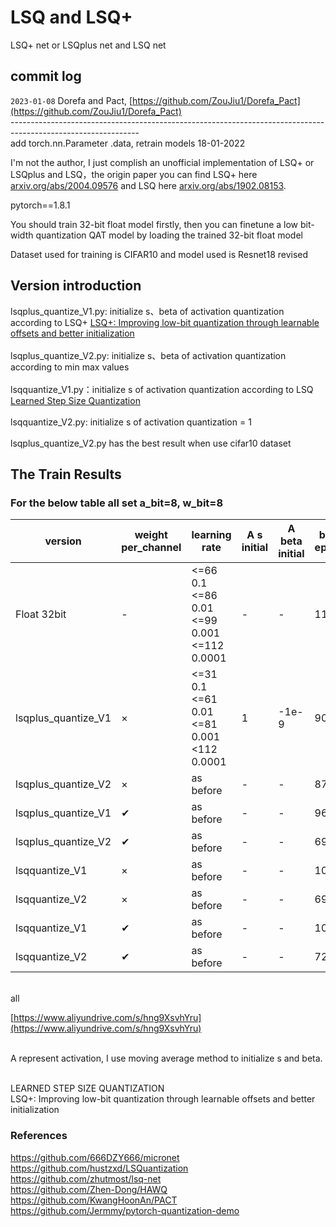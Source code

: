 # LSQ and LSQ+<br>
LSQ+ net or LSQplus net and LSQ net <br>

## commit log<br>
`
2023-01-08
`
Dorefa and Pact, [https://github.com/ZouJiu1/Dorefa_Pact](https://github.com/ZouJiu1/Dorefa_Pact)<br>
--------------------------------------------------------------------------------------------------------------<br>
add torch.nn.Parameter .data, retrain models 18-01-2022<br>

I'm not the author, I just complish an unofficial implementation of LSQ+ or LSQplus and LSQ，the origin paper you can find LSQ+ here [arxiv.org/abs/2004.09576](https://arxiv.org/abs/2004.09576) and LSQ here [arxiv.org/abs/1902.08153](https://arxiv.org/abs/1902.08153).<br>

pytorch==1.8.1<br>

You should train 32-bit float model firstly, then you can finetune a low bit-width quantization QAT model by loading the trained 32-bit float model<br>

Dataset used for training is CIFAR10 and model used is Resnet18 revised<br>

## Version introduction
lsqplus_quantize_V1.py: initialize s、beta of activation quantization according to LSQ+ [LSQ+: Improving low-bit quantization through learnable offsets and better initialization](https://arxiv.org/abs/2004.09576)<br><br>
lsqplus_quantize_V2.py: initialize s、beta of activation quantization according to min max values<br><br>
lsqquantize_V1.py：initialize s of activation quantization according to LSQ [Learned Step Size Quantization](https://arxiv.org/abs/1902.08153)<br><br>
lsqquantize_V2.py: initialize s of activation quantization = 1<br><br>
lsqplus_quantize_V2.py has the best result when use cifar10 dataset<br>

## The Train Results 
### For the below table all set a_bit=8, w_bit=8
| version | weight per_channel | learning rate | A s initial | A beta initial | best epoch | Accuracy | models
| ------ | --------- | ------ | ------ | ------ | ------ | ------ | ------ |
| Float 32bit | - | <=66 0.1<br><=86 0.01<br><=99 0.001<br><=112 0.0001 | - | - | 112 | 92.6 | [https://www.aliyundrive.com/s/6B2AZ45fFjx](https://www.aliyundrive.com/s/6B2AZ45fFjx) |
| lsqplus_quantize_V1 | × | <=31 0.1<br><=61 0.01<br><=81 0.001<br><112 0.0001 | 1 | -1e-9 | 90 | 90.3 | [https://www.aliyundrive.com/s/FNZRhoTe8uW](https://www.aliyundrive.com/s/FNZRhoTe8uW) |
| lsqplus_quantize_V2 | × | as before | - | - | 87 | 92.8 | [https://www.aliyundrive.com/s/WDH3ZnEa7vy](https://www.aliyundrive.com/s/WDH3ZnEa7vy) |
| lsqplus_quantize_V1 | ✔ | as before | - | - | 96 | 91.19  | [https://www.aliyundrive.com/s/JATsi4vdurp](https://www.aliyundrive.com/s/JATsi4vdurp) |
| lsqplus_quantize_V2 | ✔ | as before | - | - | 69 | 92.8 | [https://www.aliyundrive.com/s/LRWHaBLQGWc](https://www.aliyundrive.com/s/LRWHaBLQGWc) |
| lsqquantize_V1 | × | as before | - | - | 102 | 91.89 | [https://www.aliyundrive.com/s/nR1KZZRuB23](https://www.aliyundrive.com/s/nR1KZZRuB23) |
| lsqquantize_V2 | × | as before | - | - | 69 | 91.82 | [https://www.aliyundrive.com/s/7fjmViqUvh4](https://www.aliyundrive.com/s/7fjmViqUvh4) |
| lsqquantize_V1 | ✔ | as before | - | - | 108 | 91.29 | [https://www.aliyundrive.com/s/](https://www.aliyundrive.com/s/PX84qGorVxY) |
| lsqquantize_V2 | ✔ | as before | - | - | 72 | 91.72 | [https://www.aliyundrive.com/s/7nGvMVZcKp7](https://www.aliyundrive.com/s/7nGvMVZcKp7) |
<br>
all

[https://www.aliyundrive.com/s/hng9XsvhYru](https://www.aliyundrive.com/s/hng9XsvhYru)  

<br>
A represent activation, I use moving average method to initialize s and beta.<br><br>

LEARNED STEP SIZE QUANTIZATION<br>
LSQ+: Improving low-bit quantization through learnable offsets and better initialization<br>

### References<br>
https://github.com/666DZY666/micronet<br>
https://github.com/hustzxd/LSQuantization<br>
https://github.com/zhutmost/lsq-net<br>
https://github.com/Zhen-Dong/HAWQ<br>
https://github.com/KwangHoonAn/PACT<br>
https://github.com/Jermmy/pytorch-quantization-demo<br>
